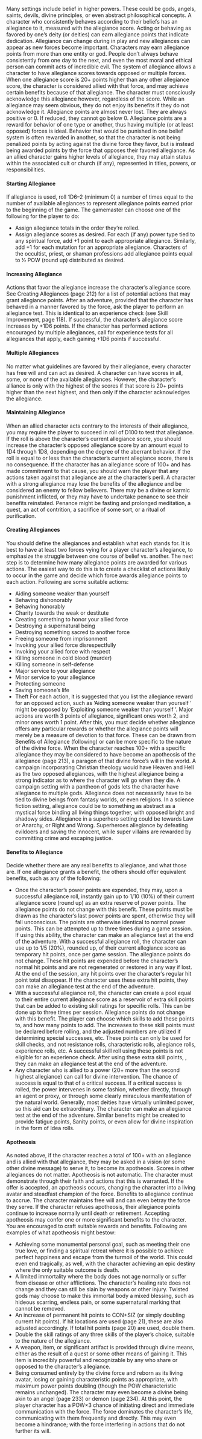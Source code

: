 Many settings include belief in higher powers. These could be gods, angels, saints, devils, divine principles, or even abstract philosophical concepts.
A character who consistently behaves according to their beliefs has an allegiance to it, measured with the allegiance score. Acting or behaving as favored by one’s deity (or deities) can earn allegiance points that indicate dedication. Allegiance can change during in play and new allegiances can appear as new forces become important.
Characters may earn allegiance points from more than one entity or god. People don’t always behave consistently from one day to the next, and even the most moral and ethical person can commit acts of incredible evil. The system of allegiance allows a character to have allegiance scores towards opposed or multiple forces.
When one allegiance score is 20+ points higher than any other allegiance score, the character is considered allied with that force, and may achieve certain benefits because of that allegiance. The character must consciously acknowledge this allegiance however, regardless of the score.
While an allegiance may seem obvious, they do not enjoy its benefits if they do not acknowledge it.
Allegiance points are almost never lost. They are always positive or 0. If reduced, they cannot go below 0. Allegiance points are a reward for behavior of one type or another, thus having multiple (or at least opposed) forces is ideal. Behavior that would be punished in one belief system is often rewarded in another, so that the character is not being penalized points by acting against the divine force they favor, but is instead being awarded points by the force that opposes their favored allegiance.
As an allied character gains higher levels of allegiance, they may attain status within the associated cult or church (if any), represented in titles, powers, or responsibilities.
#### Starting Allegiance
If allegiance is used, roll 1D6–2 (minimum 0) a number of times equal to the number of available allegiances to represent allegiance points earned prior to the beginning of the game. The gamemaster can choose one of the following for the player to do:
- Assign allegiance totals in the order they’re rolled.
- Assign allegiance scores as desired.
For each (if any) power type tied to any spiritual force, add +1 point to each appropriate allegiance. Similarly, add +1 for each mutation for an appropriate allegiance. Characters of the occultist, priest, or shaman professions add allegiance points equal to ½ POW (round up) distributed as desired.
#### Increasing Allegiance
Actions that favor the allegiance increase the character’s allegiance score.
See Creating Allegiances (page 212) for a list of potential actions that may grant allegiance points. After an adventure, provided that the character has behaved in a manner favored by the force, ask the player to perform an allegiance test. This is identical to an experience check (see Skill Improvement, page 118). If successful, the character’s allegiance score increases by +1D6 points.
If the character has performed actions encouraged by multiple allegiances, call for experience tests for all allegiances that apply, each gaining +1D6 points if successful.
#### Multiple Allegiances
No matter what guidelines are favored by their allegiance, every character has free will and can act as desired. A character can have scores in all, some, or none of the available allegiances. However, the character’s alliance is only with the highest of the scores if that score is 20+ points higher than the next highest, and then only if the character acknowledges the allegiance.
#### Maintaining Allegiance
When an allied character acts contrary to the interests of their allegiance, you may require the player to succeed in roll of D100 to test that allegiance.
If the roll is above the character’s current allegiance score, you should increase the character’s opposed allegiance score by an amount equal to 1D4 through 1D8, depending on the degree of the aberrant behavior.
If the roll is equal to or less than the character’s current allegiance score, there is no consequence.
If the character has an allegiance score of 100+ and has made commitment to that cause, you should warn the player that any actions taken against that allegiance are at the character’s peril. A character with a strong allegiance may lose the benefits of the allegiance and be considered an enemy to fellow believers. There may be a divine or karmic punishment inflicted, or they may have to undertake penance to see their benefits reinstated.
Penance might be fasting and prolonged meditation, a quest, an act of contrition, a sacrifice of some sort, or a ritual of purification.
#### Creating Allegiances
You should define the allegiances and establish what each stands for. It is best to have at least two forces vying for a player character’s allegiance, to emphasize the struggle between one course of belief vs. another.
The next step is to determine how many allegiance points are awarded for various actions. The easiest way to do this is to create a checklist of actions likely to occur in the game and decide which force awards allegiance points to each action. Following are some suitable actions:
- Aiding someone weaker than yourself
- Behaving dishonorably
- Behaving honorably
- Charity towards the weak or destitute
- Creating something to honor your allied force
- Destroying a supernatural being
- Destroying something sacred to another force
- Freeing someone from imprisonment
- Invoking your allied force disrespectfully
- Invoking your allied force with respect
- Killing someone in cold blood (murder)
- Killing someone in self-defense
- Major service to your allegiance
- Minor service to your allegiance
- Protecting someone
- Saving someone’s life
- Theft
For each action, it is suggested that you list the allegiance reward for an opposed action, such as ‘Aiding someone weaker than yourself ’ might be opposed by ‘Exploiting someone weaker than yourself ’. Major actions are worth 3 points of allegiance, significant ones worth 2, and minor ones worth 1 point.
After this, you must decide whether allegiance offers any particular rewards or whether the allegiance points will merely be a measure of devotion to that force. These can be drawn from Benefits of Allegiance (following) or can be more specific to the nature of the divine force.
When the character reaches 100+ with a specific allegiance they may be considered to have become an apotheosis of the allegiance (page 213), a paragon of that divine force’s will in the world.
A campaign incorporating Christian theology would have Heaven and Hell as the two opposed allegiances, with the highest allegiance being a strong indicator as to where the character will go when they die. A campaign setting with a pantheon of gods lets the character have allegiance to multiple gods.
Allegiance does not necessarily have to be tied to divine beings from fantasy worlds, or even religions. In a science fiction setting, allegiance could be to something as abstract as a mystical force binding all living things together, with opposed bright and shadowy sides. Allegiance in a superhero setting could be towards Law or Anarchy, or Right and Wrong. Superheroes allegiance by defeating evildoers and saving the innocent, while super villains are rewarded by committing crime and escaping justice.
#### Benefits to Allegiance
Decide whether there are any real benefits to allegiance, and what those are. If one allegiance grants a benefit, the others should offer equivalent benefits, such as any of the following:
- Once the character’s power points are expended, they may, upon a successful allegiance roll, instantly gain up to 1/10 (10%) of their current allegiance score (round up) as an extra reserve of power points. The allegiance points do not change with this benefit.
These points must be drawn as the character’s last power points are spent, otherwise they will fall unconscious. The points are otherwise identical to normal power points. This can be attempted up to three times during a game session. If using this ability, the character can make an allegiance test at the end of the adventure.
With a successful allegiance roll, the character can use up to 1/5 (20%), rounded up, of their current allegiance score as temporary hit points, once per game session. The allegiance points do not change. These hit points are expended before the character’s normal hit points and are not regenerated or restored in any way if lost. At the end of the session, any hit points over the character’s regular hit point total disappear. If the character uses these extra hit points, they can make an allegiance test at the end of the adventure.
- With a successful allegiance roll, the character can create a pool equal to their entire current allegiance score as a reservoir of extra skill points that can be added to existing skill ratings for specific rolls.
This can be done up to three times per session. Allegiance points do not change with this benefit. The player can choose which skills to add these points to, and how many points to add. The increases to these skill points must be declared before rolling, and the adjusted numbers are utilized if determining special successes, etc. These points can only be used for skill checks, and not resistance rolls, characteristic rolls, allegiance rolls, experience rolls, etc. A successful skill roll using these points is not eligible for an experience check.
After using these extra skill points, , they can make an allegiance test at the end of the adventure.
- Any character who is allied to a power (20+ more than the second highest allegiance) can call for divine intervention. The chance of success is equal to that of a critical success. If a critical success is rolled, the power intervenes in some fashion, whether directly, through an agent or proxy, or through some clearly miraculous manifestation of the natural world. Generally, most deities have virtually unlimited power, so this aid can be extraordinary. The character can make an allegiance test at the end of the adventure.
Similar benefits might be created to provide fatigue points, Sanity points, or even allow for divine inspiration in the form of Idea rolls.
#### Apotheosis
As noted above, if the character reaches a total of 100+ with an allegiance and is allied with that allegiance, they may be asked in a vision (or some other divine message) to serve it, to become its apotheosis. Scores in other allegiances do not matter. Apotheosis is not automatic. The character must demonstrate through their faith and actions that this is warranted.
If the offer is accepted, an apotheosis occurs, changing the character into a living avatar and steadfast champion of the force.
Benefits to allegiance continue to accrue. The character maintains free will and can even betray the force they serve. If the character refuses apotheosis, their allegiance points continue to increase normally until death or retirement.
Accepting apotheosis may confer one or more significant benefits to the character. You are encouraged to craft suitable rewards and benefits.
Following are examples of what apotheosis might bestow:
- Achieving some monumental personal goal, such as meeting their one true love, or finding a spiritual retreat where it is possible to achieve perfect happiness and escape from the turmoil of the world. This could even end tragically, as well, with the character achieving an epic destiny where the only suitable outcome is death.
- A limited immortality where the body does not age normally or suffer from disease or other afflictions. The character’s healing rate does not change and they can still be slain by weapons or other injury.
Twisted gods may choose to make this immortal body a mixed blessing, such as hideous scarring, endless pain, or some supernatural marking that cannot be removed.
- An increase of permanent hit points to CON+SIZ (or simply doubling current hit points). If hit locations are used (page 21), these are also adjusted accordingly. If total hit points (page 20) are used, double them.
- Double the skill ratings of any three skills of the player’s choice, suitable to the nature of the allegiance.
- A weapon, item, or significant artifact is provided through divine means, either as the result of a quest or some other means of gaining it. This item is incredibly powerful and recognizable by any who share or opposed to the character’s allegiance.
- Being consumed entirely by the divine force and reborn as its living avatar, losing or gaining characteristic points as appropriate, with maximum power points doubling (though the POW characteristic remains unchanged). The character may even become a divine being akin to an angel (page 233) or demon (page 234).
At this point, the player character has a POW×3 chance of initiating direct and immediate communication with the force. The force dominates the character’s life, communicating with them frequently and directly.
This may even become a hindrance; with the force interfering in actions that do not further its will.